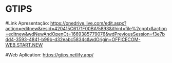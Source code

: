 # GTIPS

#Link Apresentação: 
https://onedrive.live.com/edit.aspx?action=editnew&resid=420415C6171F00BA!5893&ithint=file%2cpptx&action=editnew&wdNewAndOpenCt=1669385779076&wdPreviousSession=f3e7bdd4-3593-4841-b99b-d32eabc5834c&wdOrigin=OFFICECOM-WEB.START.NEW

#Web Aplication: 
https://gtips.netlify.app/
